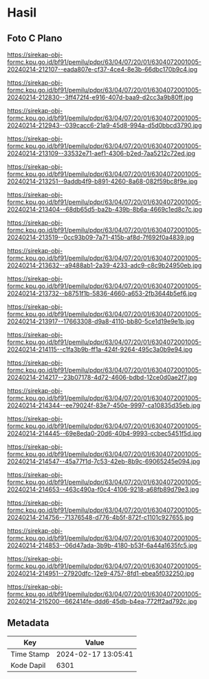 # Hasil

## Foto C Plano

https://sirekap-obj-formc.kpu.go.id/bf91/pemilu/pdpr/63/04/07/20/01/6304072001005-20240214-212107--eada807e-cf37-4ce4-8e3b-66dbc170b9c4.jpg

https://sirekap-obj-formc.kpu.go.id/bf91/pemilu/pdpr/63/04/07/20/01/6304072001005-20240214-212830--3ff472f4-e916-407d-baa9-d2cc3a9b80ff.jpg

https://sirekap-obj-formc.kpu.go.id/bf91/pemilu/pdpr/63/04/07/20/01/6304072001005-20240214-212943--039cacc6-21a9-45d8-994a-d5d0bbcd3790.jpg

https://sirekap-obj-formc.kpu.go.id/bf91/pemilu/pdpr/63/04/07/20/01/6304072001005-20240214-213109--33532e71-aef1-4306-b2ed-7aa5212c72ed.jpg

https://sirekap-obj-formc.kpu.go.id/bf91/pemilu/pdpr/63/04/07/20/01/6304072001005-20240214-213251--9addb4f9-b891-4260-8a68-082f59bc8f9e.jpg

https://sirekap-obj-formc.kpu.go.id/bf91/pemilu/pdpr/63/04/07/20/01/6304072001005-20240214-213404--68db65d5-ba2b-439b-8b6a-4669c1ed8c7c.jpg

https://sirekap-obj-formc.kpu.go.id/bf91/pemilu/pdpr/63/04/07/20/01/6304072001005-20240214-213519--0cc93b09-7a71-415b-af8d-7f692f0a4839.jpg

https://sirekap-obj-formc.kpu.go.id/bf91/pemilu/pdpr/63/04/07/20/01/6304072001005-20240214-213632--a9488ab1-2a39-4233-adc9-c8c9b24950eb.jpg

https://sirekap-obj-formc.kpu.go.id/bf91/pemilu/pdpr/63/04/07/20/01/6304072001005-20240214-213732--b8751f1b-5836-4660-a653-2fb3644b5ef6.jpg

https://sirekap-obj-formc.kpu.go.id/bf91/pemilu/pdpr/63/04/07/20/01/6304072001005-20240214-213917--17663308-d9a8-4110-bb80-5ce1d19e9e1b.jpg

https://sirekap-obj-formc.kpu.go.id/bf91/pemilu/pdpr/63/04/07/20/01/6304072001005-20240214-214115--c1fa3b9b-ff1a-424f-9264-495c3a0b9e94.jpg

https://sirekap-obj-formc.kpu.go.id/bf91/pemilu/pdpr/63/04/07/20/01/6304072001005-20240214-214217--23b07178-4d72-4606-bdbd-12ce0d0ae2f7.jpg

https://sirekap-obj-formc.kpu.go.id/bf91/pemilu/pdpr/63/04/07/20/01/6304072001005-20240214-214344--ee79024f-83e7-450e-9997-ca10835d35eb.jpg

https://sirekap-obj-formc.kpu.go.id/bf91/pemilu/pdpr/63/04/07/20/01/6304072001005-20240214-214445--69e8eda0-20d6-40b4-9993-ccbec5451f5d.jpg

https://sirekap-obj-formc.kpu.go.id/bf91/pemilu/pdpr/63/04/07/20/01/6304072001005-20240214-214547--45a77f1d-7c53-42eb-8b9c-69065245e094.jpg

https://sirekap-obj-formc.kpu.go.id/bf91/pemilu/pdpr/63/04/07/20/01/6304072001005-20240214-214653--463c490a-f0c4-4106-9218-a68fb89d79e3.jpg

https://sirekap-obj-formc.kpu.go.id/bf91/pemilu/pdpr/63/04/07/20/01/6304072001005-20240214-214756--71376548-d776-4b5f-872f-c1101c927655.jpg

https://sirekap-obj-formc.kpu.go.id/bf91/pemilu/pdpr/63/04/07/20/01/6304072001005-20240214-214853--06d47ada-3b9b-4180-b53f-6a44a1635fc5.jpg

https://sirekap-obj-formc.kpu.go.id/bf91/pemilu/pdpr/63/04/07/20/01/6304072001005-20240214-214951--27920dfc-12e9-4757-8fd1-ebea5f032250.jpg

https://sirekap-obj-formc.kpu.go.id/bf91/pemilu/pdpr/63/04/07/20/01/6304072001005-20240214-215200--662414fe-ddd6-45db-b4ea-772ff2ad792c.jpg


## Metadata

| Key        | Value               |
| ---------- | ------------------- |
| Time Stamp | 2024-02-17 13:05:41 |
| Kode Dapil | 6301                |



